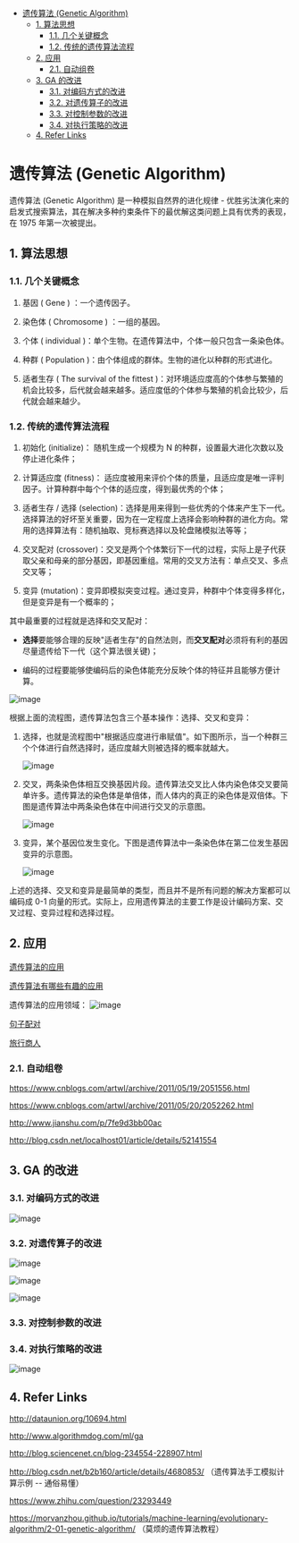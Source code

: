 - [遗传算法 (Genetic Algorithm)](#遗传算法-genetic-algorithm)
  - [1. 算法思想](#1-算法思想)
    - [1.1. 几个关键概念](#11-几个关键概念)
    - [1.2. 传统的遗传算法流程](#12-传统的遗传算法流程)
  - [2. 应用](#2-应用)
    - [2.1. 自动组卷](#21-自动组卷)
  - [3. GA 的改进](#3-ga-的改进)
    - [3.1. 对编码方式的改进](#31-对编码方式的改进)
    - [3.2. 对遗传算子的改进](#32-对遗传算子的改进)
    - [3.3. 对控制参数的改进](#33-对控制参数的改进)
    - [3.4. 对执行策略的改进](#34-对执行策略的改进)
  - [4. Refer Links](#4-refer-links)

# 遗传算法 (Genetic Algorithm)

遗传算法 (Genetic Algorithm) 是一种模拟自然界的进化规律 - 优胜劣汰演化来的启发式搜索算法，其在解决多种约束条件下的最优解这类问题上具有优秀的表现，在 1975 年第一次被提出。

## 1. 算法思想

### 1.1. 几个关键概念

1. 基因 ( Gene ) ：一个遗传因子。

2. 染色体 ( Chromosome ) ：一组的基因。

3. 个体 ( individual )：单个生物。在遗传算法中，个体一般只包含一条染色体。

4. 种群 ( Population )：由个体组成的群体。生物的进化以种群的形式进化。

5. 适者生存 ( The survival of the fittest )：对环境适应度高的个体参与繁殖的机会比较多，后代就会越来越多。适应度低的个体参与繁殖的机会比较少，后代就会越来越少。

### 1.2. 传统的遗传算法流程

1.	初始化 (initialize)： 随机生成一个规模为 N 的种群，设置最大进化次数以及停止进化条件；

2.	计算适应度 (fitness)： 适应度被用来评价个体的质量，且适应度是唯一评判因子。计算种群中每个个体的适应度，得到最优秀的个体；

3.	适者生存 / 选择 (selection)：选择是用来得到一些优秀的个体来产生下一代。选择算法的好坏至关重要，因为在一定程度上选择会影响种群的进化方向。常用的选择算法有：随机抽取、竞标赛选择以及轮盘赌模拟法等等；

4.	交叉配对 (crossover)：交叉是两个个体繁衍下一代的过程，实际上是子代获取父亲和母亲的部分基因，即基因重组。常用的交叉方法有：单点交叉、多点交叉等；

5.	变异 (mutation)：变异即模拟突变过程。通过变异，种群中个体变得多样化，但是变异是有一个概率的；

其中最重要的过程就是选择和交叉配对：

- **选择**要能够合理的反映"适者生存"的自然法则，而**交叉配对**必须将有利的基因尽量遗传给下一代（这个算法很关键)；

- 编码的过程要能够使编码后的染色体能充分反映个体的特征并且能够方便计算。

![image](http://img.cdn.firejq.com/jpg/2017/11/20/3f349bff40d651f38289f904a87ca72f.jpg)

根据上面的流程图，遗传算法包含三个基本操作：选择、交叉和变异：

1.	选择，也就是流程图中"根据适应度进行串赋值"。如下图所示，当一个种群三个个体进行自然选择时，适应度越大则被选择的概率就越大。

    ![image](http://img.cdn.firejq.com/jpg/2017/11/20/88223cfface972700ddd38101ae0c60a.jpg)

2.	交叉，两条染色体相互交换基因片段。遗传算法交叉比人体内染色体交叉要简单许多。遗传算法的染色体是单倍体，而人体内的真正的染色体是双倍体。下图是遗传算法中两条染色体在中间进行交叉的示意图。

    ![image](http://img.cdn.firejq.com/jpg/2017/11/20/bc5b4e4e5daa92b4c5a602e4fa204b1c.jpg)

3.	变异，某个基因位发生变化。下图是遗传算法中一条染色体在第二位发生基因变异的示意图。

    ![image](http://img.cdn.firejq.com/jpg/2017/11/20/72c1a82f615b13478b253bfe2a9c554c.jpg)

上述的选择、交叉和变异是最简单的类型，而且并不是所有问题的解决方案都可以编码成 0-1 向量的形式。实际上，应用遗传算法的主要工作是设计编码方案、交叉过程、变异过程和选择过程。

## 2. 应用

[遗传算法的应用](http://www.algorithmdog.com/%E9%81%97%E4%BC%A0%E7%AE%97%E6%B3%95%E7%B3%BB%E5%88%97%E4%B9%8B%E4%BA%8C%E6%84%9A%E5%BC%84%E6%B7%B1%E5%BA%A6%E5%AD%A6%E4%B9%A0%E7%9A%84%E9%81%97%E4%BC%A0%E7%AE%97%E6%B3%95 )

[遗传算法有哪些有趣的应用](https://www.zhihu.com/question/20085479 )

遗传算法的应用领域：
![image](http://img.cdn.firejq.com/jpg/2017/11/20/7172664c5e693e1d28431cbdcc15b0bb.jpg)

[句子配对](https://morvanzhou.github.io/tutorials/machine-learning/evolutionary-algorithm/2-02-genetic-algorithm-match-phrase/)

[旅行商人](https://morvanzhou.github.io/tutorials/machine-learning/evolutionary-algorithm/2-03-genetic-algorithm-travel-sales-problem/)

### 2.1. 自动组卷

https://www.cnblogs.com/artwl/archive/2011/05/19/2051556.html

https://www.cnblogs.com/artwl/archive/2011/05/20/2052262.html

http://www.jianshu.com/p/7fe9d3bb00ac

http://blog.csdn.net/localhost01/article/details/52141554

## 3. GA 的改进

### 3.1. 对编码方式的改进

![image](http://img.cdn.firejq.com/jpg/2017/11/20/a8a7064a37b205dc56b71f4e1fb24d45.jpg)

### 3.2. 对遗传算子的改进

![image](http://img.cdn.firejq.com/jpg/2017/11/20/3d0881cda75d7c9ea28a2953fa7b9664.jpg)

![image](http://img.cdn.firejq.com/jpg/2017/11/20/82695dba0a5c2d46e47e89310642af3b.jpg)

![image](http://img.cdn.firejq.com/jpg/2017/11/20/d5ed992072d0e80a7124b3a70a8045fa.jpg)

### 3.3. 对控制参数的改进

### 3.4. 对执行策略的改进

![image](http://img.cdn.firejq.com/jpg/2017/11/20/a0ddfd0ba2e4907eff58f1e8c1863934.jpg)

## 4. Refer Links

http://dataunion.org/10694.html

http://www.algorithmdog.com/ml/ga

http://blog.sciencenet.cn/blog-234554-228907.html

http://blog.csdn.net/b2b160/article/details/4680853/ （遗传算法手工模拟计算示例 -- 通俗易懂）

https://www.zhihu.com/question/23293449

https://morvanzhou.github.io/tutorials/machine-learning/evolutionary-algorithm/2-01-genetic-algorithm/ （莫烦的遗传算法教程）